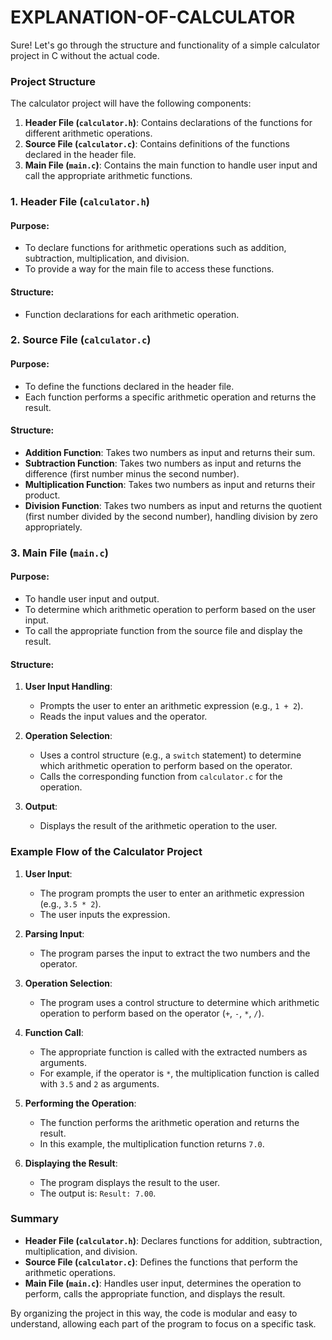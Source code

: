 # EXPLANATION-OF-CALCULATOR
Sure! Let's go through the structure and functionality of a simple calculator project in C without the actual code.

### Project Structure

The calculator project will have the following components:
1. **Header File (`calculator.h`)**: Contains declarations of the functions for different arithmetic operations.
2. **Source File (`calculator.c`)**: Contains definitions of the functions declared in the header file.
3. **Main File (`main.c`)**: Contains the main function to handle user input and call the appropriate arithmetic functions.

### 1. Header File (`calculator.h`)

#### Purpose:
- To declare functions for arithmetic operations such as addition, subtraction, multiplication, and division.
- To provide a way for the main file to access these functions.

#### Structure:
- Function declarations for each arithmetic operation.

### 2. Source File (`calculator.c`)

#### Purpose:
- To define the functions declared in the header file.
- Each function performs a specific arithmetic operation and returns the result.

#### Structure:
- **Addition Function**: Takes two numbers as input and returns their sum.
- **Subtraction Function**: Takes two numbers as input and returns the difference (first number minus the second number).
- **Multiplication Function**: Takes two numbers as input and returns their product.
- **Division Function**: Takes two numbers as input and returns the quotient (first number divided by the second number), handling division by zero appropriately.

### 3. Main File (`main.c`)

#### Purpose:
- To handle user input and output.
- To determine which arithmetic operation to perform based on the user input.
- To call the appropriate function from the source file and display the result.

#### Structure:
1. **User Input Handling**:
   - Prompts the user to enter an arithmetic expression (e.g., `1 + 2`).
   - Reads the input values and the operator.

2. **Operation Selection**:
   - Uses a control structure (e.g., a `switch` statement) to determine which arithmetic operation to perform based on the operator.
   - Calls the corresponding function from `calculator.c` for the operation.

3. **Output**:
   - Displays the result of the arithmetic operation to the user.

### Example Flow of the Calculator Project

1. **User Input**:
   - The program prompts the user to enter an arithmetic expression (e.g., `3.5 * 2`).
   - The user inputs the expression.

2. **Parsing Input**:
   - The program parses the input to extract the two numbers and the operator.

3. **Operation Selection**:
   - The program uses a control structure to determine which arithmetic operation to perform based on the operator (`+`, `-`, `*`, `/`).

4. **Function Call**:
   - The appropriate function is called with the extracted numbers as arguments.
   - For example, if the operator is `*`, the multiplication function is called with `3.5` and `2` as arguments.

5. **Performing the Operation**:
   - The function performs the arithmetic operation and returns the result.
   - In this example, the multiplication function returns `7.0`.

6. **Displaying the Result**:
   - The program displays the result to the user.
   - The output is: `Result: 7.00`.

### Summary

- **Header File (`calculator.h`)**: Declares functions for addition, subtraction, multiplication, and division.
- **Source File (`calculator.c`)**: Defines the functions that perform the arithmetic operations.
- **Main File (`main.c`)**: Handles user input, determines the operation to perform, calls the appropriate function, and displays the result.

By organizing the project in this way, the code is modular and easy to understand, allowing each part of the program to focus on a specific task.
